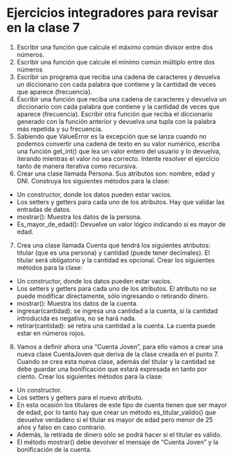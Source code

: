 
# Ejercicios integradores para revisar en la clase 7
1. Escribir una función que calcule el máximo común divisor entre dos números.
2. Escribir una función que calcule el mínimo común múltiplo entre dos números
3. Escribir un programa que reciba una cadena de caracteres y devuelva un diccionario con
cada palabra que contiene y la cantidad de veces que aparece (frecuencia).
4. Escribir una función que reciba una cadena de caracteres y devuelva un diccionario con cada
palabra que contiene y la cantidad de veces que aparece (frecuencia). Escribir otra función
que reciba el diccionario generado con la función anterior y devuelva una tupla con la
palabra más repetida y su frecuencia.
5. Sabiendo que ValueError es la excepción que se lanza cuando no podemos convertir una
cadena de texto en su valor numérico, escriba una función get_int() que lea un valor entero
del usuario y lo devuelva, iterando mientras el valor no sea correcto. Intente resolver el
ejercicio tanto de manera iterativa como recursiva.
6. Crear una clase llamada Persona. Sus atributos son: nombre, edad y DNI. Construya los
siguientes métodos para la clase:
* Un constructor, donde los datos pueden estar vacíos.
* Los setters y getters para cada uno de los atributos. Hay que validar las entradas de
datos.
* mostrar(): Muestra los datos de la persona.
* Es_mayor_de_edad(): Devuelve un valor lógico indicando si es mayor de edad.
7. Crea una clase llamada Cuenta que tendrá los siguientes atributos: titular (que es una
persona) y cantidad (puede tener decimales). El titular será obligatorio y la cantidad es
opcional. Crear los siguientes métodos para la clase:
* Un constructor, donde los datos pueden estar vacíos.
* Los setters y getters para cada uno de los atributos. El atributo no se puede modificar
directamente, sólo ingresando o retirando dinero.
* mostrar(): Muestra los datos de la cuenta.
* ingresar(cantidad): se ingresa una cantidad a la cuenta, si la cantidad introducida es
negativa, no se hará nada.
* retirar(cantidad): se retira una cantidad a la cuenta. La cuenta puede estar en números
rojos.
8. Vamos a definir ahora una “Cuenta Joven”, para ello vamos a crear una nueva clase
CuentaJoven que deriva de la clase creada en el punto 7. Cuando se crea esta nueva clase,
además del titular y la cantidad se debe guardar una bonificación que estará expresada en
tanto por ciento. Crear los siguientes métodos para la clase:
* Un constructor.
* Los setters y getters para el nuevo atributo.
* En esta ocasión los titulares de este tipo de cuenta tienen que ser mayor de edad, por lo
tanto hay que crear un método es_titular_valido() que devuelve verdadero si el titular es
mayor de edad pero menor de 25 años y falso en caso contrario.
* Además, la retirada de dinero sólo se podrá hacer si el titular es válido.
* El método mostrar() debe devolver el mensaje de “Cuenta Joven” y la bonificación de la
cuenta.

